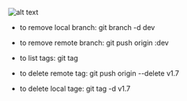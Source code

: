 ![alt text](https://images.pexels.com/photos/1670187/pexels-photo-1670187.jpeg?auto=compress&cs=tinysrgb&dpr=2&h=650&w=940)


- to remove local branch:
git branch -d dev

- to remove remote branch:
git push origin :dev

- to list tags:
git tag

- to delete remote tag:
git push origin --delete v1.7

- to delete local tage:
git tag -d v1.7



